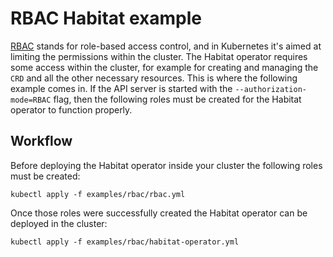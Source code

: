 # RBAC Habitat example

[RBAC](https://kubernetes.io/docs/admin/authorization/rbac/) stands for role-based access control, and in Kubernetes it's aimed at limiting the permissions within the cluster. The Habitat operator requires some access within the cluster, for example for creating and managing the `CRD` and all the other necessary resources. This is where the following example comes in. If the API server is started with the `--authorization-mode=RBAC` flag, then the following roles must be created for the Habitat operator to function properly.

## Workflow

Before deploying the Habitat operator inside your cluster the following roles must be created:

    kubectl apply -f examples/rbac/rbac.yml

Once those roles were successfully created the Habitat operator can be deployed in the cluster:

    kubectl apply -f examples/rbac/habitat-operator.yml

